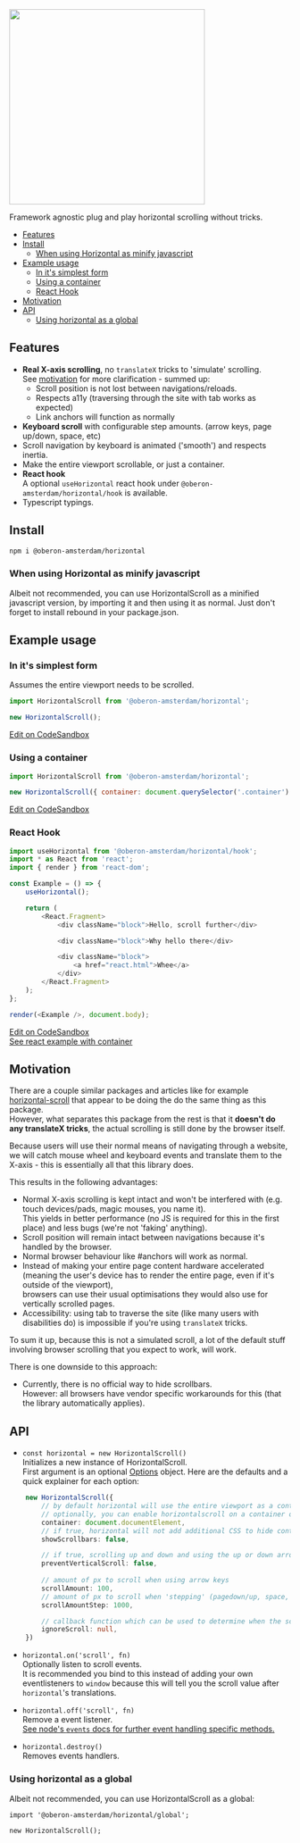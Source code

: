 <img src="https://jari.lol/7JqTxsErJS.png" width="350">

Framework agnostic plug and play horizontal scrolling without tricks.

<!-- START doctoc generated TOC please keep comment here to allow auto update -->
<!-- DON'T EDIT THIS SECTION, INSTEAD RE-RUN doctoc TO UPDATE -->


- [Features](#features)
- [Install](#install)
  - [When using Horizontal as minify javascript](#when-using-horizontal-as-minify-javascript)
- [Example usage](#example-usage)
  - [In it's simplest form](#in-its-simplest-form)
  - [Using a container](#using-a-container)
  - [React Hook](#react-hook)
- [Motivation](#motivation)
- [API](#api)
  - [Using horizontal as a global](#using-horizontal-as-a-global)

<!-- END doctoc generated TOC please keep comment here to allow auto update -->

## Features 

- **Real X-axis scrolling**, no `translateX` tricks to 'simulate' scrolling.  
See [motivation](#motivation) for more clarification - summed up:  
    - Scroll position is not lost between navigations/reloads.    
    - Respects a11y (traversing through the site with tab works as expected)  
    - Link anchors will function as normally
- **Keyboard scroll** with configurable step amounts. (arrow keys, page up/down, space, etc)  
- Scroll navigation by keyboard is animated ('smooth') and respects inertia.   
- Make the entire viewport scrollable, or just a container.
- **React hook**  
A optional `useHorizontal` react hook under `@oberon-amsterdam/horizontal/hook` is available.  
- Typescript typings.

## Install
```bash
npm i @oberon-amsterdam/horizontal
```

### When using Horizontal as minify javascript
Albeit not recommended, you can use HorizontalScroll as a minified javascript version, by importing it and then using it as normal. Just don't forget to install rebound in your package.json.  

## Example usage

### In it's simplest form  
Assumes the entire viewport needs to be scrolled.  
```js
import HorizontalScroll from '@oberon-amsterdam/horizontal';

new HorizontalScroll();
```
[Edit on CodeSandbox](https://codesandbox.io/s/github/oberonamsterdam/horizontal/tree/master/examples?module=/vanilla.js&initialpath=vanilla.html)  

### Using a container  
```js
import HorizontalScroll from '@oberon-amsterdam/horizontal';

new HorizontalScroll({ container: document.querySelector('.container') });
```
[Edit on CodeSandbox](https://codesandbox.io/s/github/oberonamsterdam/horizontal/tree/master/examples?module=/vanilla-container.js&initialpath=vanilla-container.html)

### React Hook  
```js
import useHorizontal from '@oberon-amsterdam/horizontal/hook';
import * as React from 'react';
import { render } from 'react-dom';

const Example = () => {
    useHorizontal();

    return (
        <React.Fragment>
            <div className="block">Hello, scroll further</div>

            <div className="block">Why hello there</div>

            <div className="block">
                <a href="react.html">Whee</a>
            </div>
        </React.Fragment>
    );
};

render(<Example />, document.body);
```
[Edit on CodeSandbox](https://codesandbox.io/s/github/oberonamsterdam/horizontal/tree/master/examples?module=/react.jsx&initialpath=react.html)    
[See react example with container](https://codesandbox.io/s/github/oberonamsterdam/horizontal/tree/master/examples?module=/react-container.jsx&initialpath=react-container.html)  

## Motivation

There are a couple similar packages and articles like for example [horizontal-scroll](https://github.com/corentinfardeau/horizontal-scroll) that appear to be doing the do the same thing as this package.  
However, what separates this package from the rest is that it **doesn't do any translateX tricks**, the actual scrolling is still done by the browser itself.  
  
Because users will use their normal means of navigating through a website, we will catch mouse wheel and keyboard events and translate them to the X-axis - this is essentially all that this library does.
  
This results in the following advantages: 

- Normal X-axis scrolling is kept intact and won't be interfered with (e.g. touch devices/pads, magic mouses, you name it).  
This yields in better performance (no JS is required for this in the first place) and less bugs (we're not 'faking' anything).
- Scroll position will remain intact between navigations because it's handled by the browser.  
- Normal browser behaviour like #anchors will work as normal.  
- Instead of making your entire page content hardware accelerated (meaning the user's device has to render the entire page, even if it's outside of the viewport),  
browsers can use their usual optimisations they would also use for vertically scrolled pages.
- Accessibility: using tab to traverse the site (like many users with disabilities do) is impossible if you're using `translateX` tricks. 

To sum it up, because this is not a simulated scroll, a lot of the default stuff involving browser scrolling that you expect to work, will work.

There is one downside to this approach:  

- Currently, there is no official way to hide scrollbars.   
However: all browsers have vendor specific workarounds for this (that the library automatically applies).  

## API
- `const horizontal = new HorizontalScroll()`  
Initializes a new instance of HorizontalScroll.  
First argument is an optional [Options](src/index.ts#L7-L10) object.
Here are the defaults and a quick explainer for each option:  
```ts
    new HorizontalScroll({
        // by default horizontal will use the entire viewport as a container.
        // optionally, you can enable horizontalscroll on a container only by passing a HTMLElement here
        container: document.documentElement,
        // if true, horizontal will not add additional CSS to hide container scrollbars 
        showScrollbars: false,

        // if true, scrolling up and down and using the up or down arrow key will prevent the user from scrolling.
        preventVerticalScroll: false,
    
        // amount of px to scroll when using arrow keys
        scrollAmount: 100,
        // amount of px to scroll when 'stepping' (pagedown/up, space, etc)
        scrollAmountStep: 1000,

        // callback function which can be used to determine when the scrolling should be ignored (for example on key press)
        ignoreScroll: null,
    })
```

- `horizontal.on('scroll', fn)`  
Optionally listen to scroll events.   
It is recommended you bind to this instead of adding your own eventlisteners to `window` because this will tell you the scroll value after `horizontal`'s translations.

- `horizontal.off('scroll', fn)`  
Remove a event listener.  
[See node's `events` docs for further event handling specific methods.](http://nodejs.org/api/events.html#events_events)  

- `horizontal.destroy()`  
Removes events handlers.

### Using horizontal as a global

Albeit not recommended, you can use HorizontalScroll as a global:  
```
import '@oberon-amsterdam/horizontal/global';

new HorizontalScroll();
```
